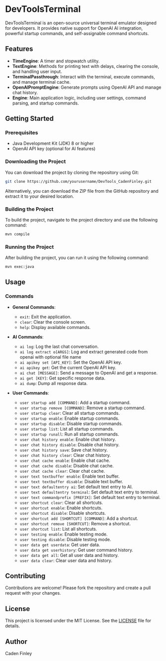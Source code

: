 # DevToolsTerminal

DevToolsTerminal is an open-source universal terminal emulator designed for developers. It provides native support for OpenAI AI integration, powerful startup commands, and self-assignable command shortcuts.

## Features

- **TimeEngine**: A timer and stopwatch utility.
- **TextEngine**: Methods for printing text with delays, clearing the console, and handling user input.
- **TerminalPassthrough**: Interact with the terminal, execute commands, and manage terminal cache.
- **OpenAIPromptEngine**: Generate prompts using OpenAI API and manage chat history.
- **Engine**: Main application logic, including user settings, command parsing, and startup commands.

## Getting Started

### Prerequisites

- Java Development Kit (JDK) 8 or higher
- OpenAI API key (optional for AI features)

### Downloading the Project

You can download the project by cloning the repository using Git:

```sh
git clone https://github.com/yourusername/DevTools_CadenFinley.git
```

Alternatively, you can download the ZIP file from the GitHub repository and extract it to your desired location.

### Building the Project

To build the project, navigate to the project directory and use the following command:

```sh
mvn compile
```

### Running the Project

After building the project, you can run it using the following command:

```sh
mvn exec:java
```

## Usage

### Commands

- **General Commands**:
  - `exit`: Exit the application.
  - `clear`: Clear the console screen.
  - `help`: Display available commands.

- **AI Commands**:
  - `ai log`: Log the last chat conversation.
  - `ai log extract o[ARGS]`: Log and extract generated code from openai with optional file name
  - `ai apikey set [API_KEY]`: Set the OpenAI API key.
  - `ai apikey get`: Get the current OpenAI API key.
  - `ai chat [MESSAGE]`: Send a message to OpenAI and get a response.
  - `ai get [KEY]`: Get specific response data.
  - `ai dump`: Dump all response data.

- **User Commands**:
  - `user startup add [COMMAND]`: Add a startup command.
  - `user startup remove [COMMAND]`: Remove a startup command.
  - `user startup clear`: Clear all startup commands.
  - `user startup enable`: Enable startup commands.
  - `user startup disable`: Disable startup commands.
  - `user startup list`: List all startup commands.
  - `user startup runall`: Run all startup commands.
  - `user chat history enable`: Enable chat history.
  - `user chat history disable`: Disable chat history.
  - `user chat history save`: Save chat history.
  - `user chat history clear`: Clear chat history.
  - `user chat cache enable`: Enable chat cache.
  - `user chat cache disable`: Disable chat cache.
  - `user chat cache clear`: Clear chat cache.
  - `user text textbuffer enable`: Enable text buffer.
  - `user text textbuffer disable`: Disable text buffer.
  - `user text defaultentry ai`: Set default text entry to AI.
  - `user text defaultentry terminal`: Set default text entry to terminal.
  - `user text commandprefix [PREFIX]`: Set default text entry to terminal.
  - `user shortcut clear`: Clear all shortcuts.
  - `user shortcut enable`: Enable shortcuts.
  - `user shortcut disable`: Disable shortcuts.
  - `user shortcut add [SHORTCUT] [COMMAND]`: Add a shortcut.
  - `user shortcut remove [SHORTCUT]`: Remove a shortcut.
  - `user shortcut list`: List all shortcuts.
  - `user testing enable`: Enable testing mode.
  - `user testing disable`: Disable testing mode.
  - `user data get userdata`: Get user data.
  - `user data get userhistory`: Get user command history.
  - `user data get all`: Get all user data and history.
  - `user data clear`: Clear user data and history.

## Contributing

Contributions are welcome! Please fork the repository and create a pull request with your changes.

## License

This project is licensed under the MIT License. See the [LICENSE](LICENSE) file for details.

## Author

Caden Finley
